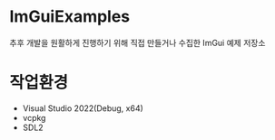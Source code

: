 # ImGuiExamples
추후 개발을 원활하게 진행하기 위해 직접 만들거나 수집한 ImGui 예제 저장소

# 작업환경
- Visual Studio 2022(Debug, x64)
- vcpkg
- SDL2
